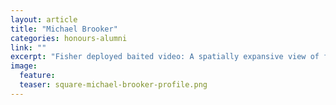 ```yaml
---
layout: article
title: "Michael Brooker"
categories: honours-alumni
link: ""
excerpt: "Fisher deployed baited video: A spatially expansive view of fish communities throughout Australia’s west-coast bioregion (2014)"
image:
  feature: 
  teaser: square-michael-brooker-profile.png
---
```

